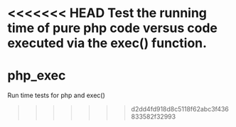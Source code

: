<<<<<<< HEAD
Test the running time of pure php code versus code executed via the exec() function.
=======
php_exec
========

Run time tests for php and exec()
>>>>>>> d2dd4fd918d8c5118f62abc3f436833582f32993
